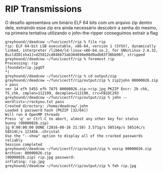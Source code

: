 # RIP Transmissions

O desafio apresentava um binário ELF 64 bits com um arquivo zip dentro dele, extraindo esse zip era ainda necessário descobrir a senha do mesmo, na primeira tentativa utilizando o john-the-ripper conseguimos extrair a flag

```
greyhound//deadcow ~/fun/icectf/rip % file rip
rip: ELF 64-bit LSB executable, x86-64, version 1 (SYSV), dynamically linked, interpreter /lib64/ld-linux-x86-64.so.2, for GNU/Linux 2.6.32, BuildID[sha1]=d25812cd846673ab364694e08d9adb83f38bb96f, stripped
greyhound//deadcow ~/fun/icectf/rip % foremost rip
Processing: rip
|foundat=rip.jpgUT
*|
greyhound//deadcow ~/fun/icectf/rip % cd output/zip
greyhound//deadcow ~/fun/icectf/rip/output/zip % zip2john 00000026.zip > pass
ver 14 efh 5455 efh 7875 00000026.zip->rip.jpg PKZIP Encr: 2b chk, TS_chk, cmplen=112199, decmplen=112190, crc=FB1DC293
greyhound//deadcow ~/fun/icectf/rip/output/zip % john --wordlist=~/rockyou.txt pass
Created directory: /home/deadcow/.john
Loaded 1 password hash (PKZIP [32/64])
Will run 4 OpenMP threads
Press 'q' or Ctrl-C to abort, almost any other key for status
bunny (00000026.zip)
1g 0:00:00:00 DONE (2016-08-16 21:58) 3.571g/s 58514p/s 58514c/s 58514C/s 123456..christal
Use the "--show" option to display all of the cracked passwords reliably
Session completed
greyhound//deadcow ~/fun/icectf/rip/output/zip % unzip 00000026.zip
Archive: 00000026.zip
[00000026.zip] rip.jpg password:
inflating: rip.jpg
greyhound//deadcow ~/fun/icectf/rip/output/zip % feh rip.jpg
```

